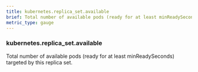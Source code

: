 ```yaml
---
title: kubernetes.replica_set.available
brief: Total number of available pods (ready for at least minReadySeconds) targeted by this replica set.
metric_type: gauge
---
```

### kubernetes.replica_set.available

Total number of available pods (ready for at least minReadySeconds) targeted by this replica set.

